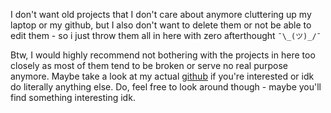 I don't want old projects that I don't care about anymore cluttering up my laptop or my github, but I also don't want to delete them or not be able to edit them - so i just throw them all in here with zero afterthought `¯\_(ツ)_/¯`

Btw, I would highly recommend not bothering with the projects in here too closely as most of them tend to be broken or serve no real purpose anymore. Maybe take a look at my actual [github](https://github.com/mournfully) if you're interested or idk do literally anything else. Do, feel free to look around though - maybe you'll find something interesting idk.
